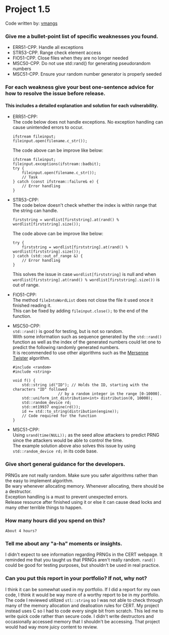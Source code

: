 # Project 1.5  
Code written by: [vmangs](https://github.com/vmangs)
### Give me a bullet-point list of specific weaknesses you found.
* ERR51-CPP. Handle all exceptions
* STR53-CPP. Range check element access
* FIO51-CPP. Close files when they are no longer needed
* MSC50-CPP. Do not use std::rand() for generating pseudorandom numbers
* MSC51-CPP. Ensure your random number generator is properly seeded
### For each weakness give your best one-sentence advice for how to resolve the issue before release.
#### This includes a detailed explanation and solution for each vulnerability.
* ERR51-CPP:  
The code below does not handle exceptions. No exception handling can cause unintended errors to occur.  
	```
	ifstream fileinput;
	fileinput.open(filename.c_str());
	```
	The code above can be improve like below:
	```
	ifstream fileinput;
	fileinput.exceptions(ifstream::badbit);
  	try {
    	fileinput.open(filename.c_str());
    	// Task
  	} catch (const ifstream::failure& e) {
    	// Error handling
  	}
	```

* STR53-CPP:  
The code below doesn't check whether the index is within range that the string can handle.
	```
	firststring = wordlist[firststring].at(rand() % wordlist[firststring].size());
	```
	The code above can be improve like below:
	```
	try {
    	firststring = wordlist[firststring].at(rand() % wordlist[firststring].size());
	} catch (std::out_of_range &) {
    	// Error handling
  	}
  	```  
  	This solves the issue in case `wordlist[firststring]` is null and when `wordlist[firststring].at(rand() % wordlist[firststring].size())` is out of range.

* FIO51-CPP:  
The method `fileIntoWordList` does not close the file it used once it finished reading it.  
This can be fixed by adding `fileinput.close();` to the end of the function.

* MSC50-CPP:  
`std::rand()` is good for testing, but is not so random.  
With some information such as sequence generated by the `std::rand()` function as well as the index of the generated numbers could let one to predict the following randomly generated numbers.  
It is recommended to use other algorithms such as the [Mersenne Twister](http://dl.acm.org/citation.cfm?doid=272991.272995) algorithm.
	```
	#include <random>
	#include <string>
  	
	void f() {
  		std::string id("ID"); // Holds the ID, starting with the characters "ID" followed
                        // by a random integer in the range [0-10000].
  		std::uniform_int_distribution<int> distribution(0, 10000);
  		std::random_device rd;
  		std::mt19937 engine(rd());
  		id += std::to_string(distribution(engine));
  		// Code required for the function
	}
	```

* MSC51-CPP:  
Using `srand(time(NULL));` as the seed allow attackers to predict PRNG since the attackers would be able to control the time.  
The example solution above also solves this issue by using `std::random_device rd;` in its code base.
		
### Give short general guidance for the developers.
PRNGs are not really random. Make sure you safer algorithms rather than the easy to implement algorithm.  
Be wary whenever allocating memory. Whenever allocating, there should be a destructor.  
Exception handling is a must to prevent unexpected errors.  
Release resource after finished using it or else it can cause dead locks and many other terrible things to happen.
### How many hours did you spend on this?
	About 4 hours?
### Tell me about any "a-ha" moments or insights.
I didn't expect to see information regarding PRNGs in the CERT webpage. It reminded me that you taught us that PRNGs aren't really random. `rand()` could be good for testing purposes, but shouldn't be used in real practice.
### Can you put this report in your portfolio? If not, why not?
I think it can be somewhat used in my portfolio. If I did a report for my own code, I think it would be way more of a worthy report to be in my portfolio. The code I reviewed utilized `stl::string` so I was not able to check through many of the memory allocation and dealloation rules for CERT. My project instead uses C so I had to code every single bit from scratch. This led me to write quick code rather than secure code. I didn't write destructors and occasionally accessed memory that I shouldn't be accessing. That project would had way more juicy content to review.